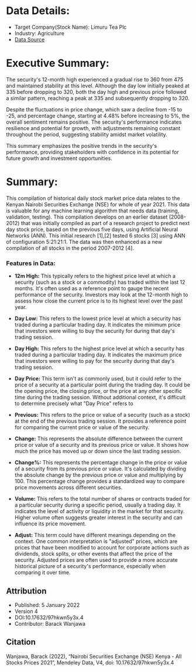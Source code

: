 # Data Details:
- Target Company(Stock Name): Limuru Tea Plc
- Industry: Agriculture
- [Data Source]('https://data.mendeley.com/datasets/97hkwn5y3x/4')

# Executive Summary: 

The security's 12-month high experienced a gradual rise to 360 from 475 and maintained stability at this level. Although the day low initially peaked at 335 before dropping to 320, both the day high and previous price followed a similar pattern, reaching a peak at 335 and subsequently dropping to 320.

Despite the fluctuations in price change, which saw a decline from -15 to -25, and percentage change, starting at 4.48% before increasing to 5%, the overall sentiment remains positive. The security's performance indicates resilience and potential for growth, with adjustments remaining constant throughout the period, suggesting stability amidst market volatility.

This summary emphasizes the positive trends in the security's performance, providing stakeholders with confidence in its potential for future growth and investment opportunities.

# Summary:
This compilation of historical daily stock market price data relates to the Kenyan Nairobi Securities Exchange (NSE) for whole of year 2021.  This data is valuable for any machine learning algorithm that needs data (training, validation, testing).  This compilation develops on an earlier dataset (2008-2012) that was initially compiled as part of a research project to predict next day stock price, based on the previous five days, using Artificial Neural Networks (ANN). This initial research [1],[2] tested 6 stocks [3] using ANN of configuration 5:21:21:1. The data was then enhanced as a new compilation of all stocks in the period 2007-2012 [4].


### Features in Data: 
- **12m High:** This typically refers to the highest price level at which a security (such as a stock or a commodity) has traded within the last 12 months. It's often used as a reference point to gauge the recent performance of the security. Investors may look at the 12-month high to assess how close the current price is to its highest level over the past year.

- **Day Low:** This refers to the lowest price level at which a security has traded during a particular trading day. It indicates the minimum price that investors were willing to buy the security for during that day's trading session.

- **Day High:** This refers to the highest price level at which a security has traded during a particular trading day. It indicates the maximum price that investors were willing to pay for the security during that day's trading session.

- **Day Price:** This term isn't as commonly used, but it could refer to the price of a security at a particular point during the trading day. It could be the opening price, the closing price, or the price at any other specific time during the trading session. Without additional context, it's difficult to determine precisely what "Day Price" refers to

- **Previous:** This refers to the price or value of a security (such as a stock) at the end of the previous trading session. It provides a reference point for comparing the current price or value of the security.

- **Change:** This represents the absolute difference between the current price or value of a security and its previous price or value. It shows how much the price has moved up or down since the last trading session.

- **Change%:** This represents the percentage change in the price or value of a security from its previous price or value. It's calculated by dividing the absolute change by the previous price or value and multiplying by 100. This percentage change provides a standardized way to compare price movements across different securities.

- **Volume:** This refers to the total number of shares or contracts traded for a particular security during a specific period, usually a trading day. It indicates the level of activity or liquidity in the market for that security. Higher volume often suggests greater interest in the security and can influence its price movement.

- **Adjust:** This term could have different meanings depending on the context. One common interpretation is "adjusted" prices, which are prices that have been modified to account for corporate actions such as dividends, stock splits, or other events that affect the price of the security. Adjusted prices are often used to provide a more accurate historical picture of a security's performance, especially when comparing it over time.

## Attribution
- Published: 5 January 2022
- Version 4
- DOI:10.17632/97hkwn5y3x.4
- Contributor: Barack Wanjawa

## Citation
Wanjawa, Barack (2022), “Nairobi Securities Exchange (NSE) Kenya - All Stocks Prices 2021”, Mendeley Data, V4, doi: 10.17632/97hkwn5y3x.4